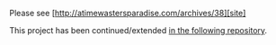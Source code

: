 Please see [http://atimewastersparadise.com/archives/38][site]

This project has been continued/extended [in the following repository][repository].

[repository]: https://github.com/5paceManSpiff/CoinManager
[site]: http://atimewastersparadise.com/archives/38